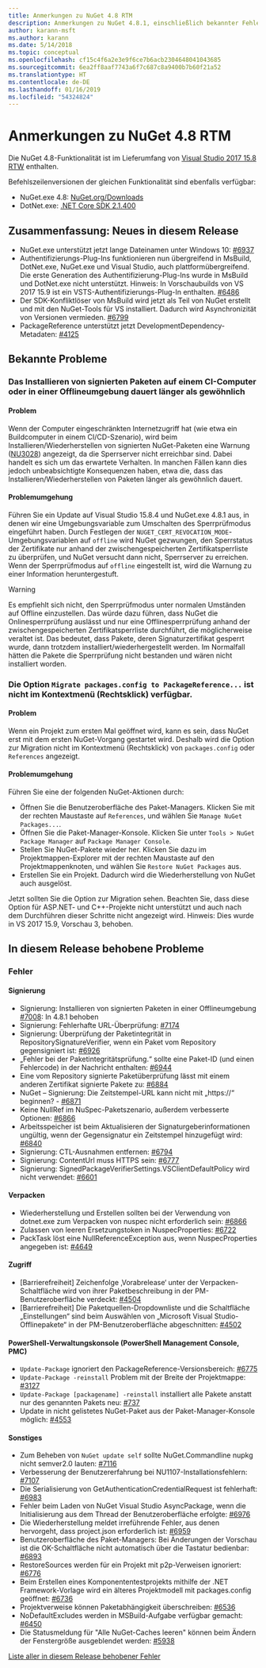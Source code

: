 ```yaml
---
title: Anmerkungen zu NuGet 4.8 RTM
description: Anmerkungen zu NuGet 4.8.1, einschließlich bekannter Fehler, Fehlerkorrekturen, hinzugefügter Features und DCRs.
author: karann-msft
ms.author: karann
ms.date: 5/14/2018
ms.topic: conceptual
ms.openlocfilehash: cf15c4f6a2e3e9f6ce7b6acb2304648041043685
ms.sourcegitcommit: 6ea2ff8aaf7743a6f7c687c8a9400b7b60f21a52
ms.translationtype: HT
ms.contentlocale: de-DE
ms.lasthandoff: 01/16/2019
ms.locfileid: "54324824"
---
```

# <a name="nuget-48-rtm-release-notes"></a>Anmerkungen zu NuGet 4.8 RTM

Die NuGet 4.8-Funktionalität ist im Lieferumfang von [Visual Studio 2017 15.8 RTW](https://www.visualstudio.com/news/releasenotes/vs2017-relnotes) enthalten.


Befehlszeilenversionen der gleichen Funktionalität sind ebenfalls verfügbar:
* NuGet.exe 4.8: [NuGet.org/Downloads](https://nuget.org/downloads)
* DotNet.exe: [.NET Core SDK 2.1.400](https://www.microsoft.com/net/download/visual-studio-sdks)


## <a name="summary-whats-new-in-this-release"></a>Zusammenfassung: Neues in diesem Release
* NuGet.exe unterstützt jetzt lange Dateinamen unter Windows 10: [#6937](https://github.com/NuGet/Home/issues/6937)
* Authentifizierungs-Plug-Ins funktionieren nun übergreifend in MsBuild, DotNet.exe, NuGet.exe und Visual Studio, auch plattformübergreifend. Die erste Generation des Authentifizierung-Plug-Ins wurde in MsBuild und DotNet.exe nicht unterstützt. Hinweis: In Vorschaubuilds von VS 2017 15.9 ist ein VSTS-Authentifizierungs-Plug-In enthalten. [#6486](https://github.com/NuGet/Home/issues/6486)
* Der SDK-Konfliktlöser von MsBuild wird jetzt als Teil von NuGet erstellt und mit den NuGet-Tools für VS installiert. Dadurch wird Asynchronizität von Versionen vermieden. [#6799](https://github.com/NuGet/Home/issues/6799)
* PackageReference unterstützt jetzt DevelopmentDependency-Metadaten: [#4125](https://github.com/NuGet/Home/issues/4125)

## <a name="known-issues"></a>Bekannte Probleme
### <a name="installing-signed-packages-on-a-ci-machine-or-in-an-offline-environment-takes-longer-than-usual"></a>Das Installieren von signierten Paketen auf einem CI-Computer oder in einer Offlineumgebung dauert länger als gewöhnlich

#### <a name="issue"></a>Problem
Wenn der Computer eingeschränkten Internetzugriff hat (wie etwa ein Buildcomputer in einem CI/CD-Szenario), wird beim Installieren/Wiederherstellen von signierten NuGet-Paketen eine Warnung ([NU3028](https://docs.microsoft.com/en-us/nuget/reference/errors-and-warnings/nu3028)) angezeigt, da die Sperrserver nicht erreichbar sind. Dabei handelt es sich um das erwartete Verhalten. In manchen Fällen kann dies jedoch unbeabsichtigte Konsequenzen haben, etwa die, dass das Installieren/Wiederherstellen von Paketen länger als gewöhnlich dauert.

#### <a name="workaround"></a>Problemumgehung
Führen Sie ein Update auf Visual Studio 15.8.4 und NuGet.exe 4.8.1 aus, in denen wir eine Umgebungsvariable zum Umschalten des Sperrprüfmodus eingeführt haben.
Durch Festlegen der `NUGET_CERT_REVOCATION_MODE`-Umgebungsvariablen auf `offline` wird NuGet gezwungen, den Sperrstatus der Zertifikate nur anhand der zwischengespeicherten Zertifikatsperrliste zu überprüfen, und NuGet versucht dann nicht, Sperrserver zu erreichen. Wenn der Sperrprüfmodus auf `offline` eingestellt ist, wird die Warnung zu einer Information heruntergestuft.

> [!Warning]
> Es empfiehlt sich nicht, den Sperrprüfmodus unter normalen Umständen auf Offline einzustellen. Das würde dazu führen, dass NuGet die Onlinesperrprüfung auslässt und nur eine Offlinesperrprüfung anhand der zwischengespeicherten Zertifikatsperrliste durchführt, die möglicherweise veraltet ist. Das bedeutet, dass Pakete, deren Signaturzertifikat gesperrt wurde, dann trotzdem installiert/wiederhergestellt werden. Im Normalfall hätten die Pakete die Sperrprüfung nicht bestanden und wären nicht installiert worden.

### <a name="the-migrate-packagesconfig-to-packagereference-option-is-not-available-in-the-right-click-context-menu"></a>Die Option `Migrate packages.config to PackageReference...` ist nicht im Kontextmenü (Rechtsklick) verfügbar.

#### <a name="issue"></a>Problem

Wenn ein Projekt zum ersten Mal geöffnet wird, kann es sein, dass NuGet erst mit dem ersten NuGet-Vorgang gestartet wird. Deshalb wird die Option zur Migration nicht im Kontextmenü (Rechtsklick) von `packages.config` oder `References` angezeigt.

#### <a name="workaround"></a>Problemumgehung

Führen Sie eine der folgenden NuGet-Aktionen durch:
* Öffnen Sie die Benutzeroberfläche des Paket-Managers. Klicken Sie mit der rechten Maustaste auf `References`, und wählen Sie `Manage NuGet Packages...`.
* Öffnen Sie die Paket-Manager-Konsole. Klicken Sie unter `Tools > NuGet Package Manager` auf `Package Manager Console`.
* Stellen Sie NuGet-Pakete wieder her. Klicken Sie dazu im Projektmappen-Explorer mit der rechten Maustaste auf den Projektmappenknoten, und wählen Sie `Restore NuGet Packages` aus.
* Erstellen Sie ein Projekt. Dadurch wird die Wiederherstellung von NuGet auch ausgelöst.

Jetzt sollten Sie die Option zur Migration sehen. Beachten Sie, dass diese Option für ASP.NET- und C++-Projekte nicht unterstützt und auch nach dem Durchführen dieser Schritte nicht angezeigt wird.
Hinweis: Dies wurde in VS 2017 15.9, Vorschau 3, behoben.

## <a name="issues-fixed-in-this-release"></a>In diesem Release behobene Probleme

### <a name="bugs"></a>Fehler
#### <a name="signing"></a>Signierung
* Signierung: Installieren von signierten Paketen in einer Offlineumgebung [#7008](https://github.com/NuGet/Home/issues/7008): In 4.8.1 behoben
* Signierung: Fehlerhafte URL-Überprüfung: [#7174](https://github.com/NuGet/Home/issues/7174)
* Signierung: Überprüfung der Paketintegrität in RepositorySignatureVerifier, wenn ein Paket vom Repository gegensigniert ist: [#6926](https://github.com/NuGet/Home/issues/6926)
* „Fehler bei der Paketintegritätsprüfung.“ sollte eine Paket-ID (und einen Fehlercode) in der Nachricht enthalten: [#6944](https://github.com/NuGet/Home/issues/6944)
* Eine vom Repository signierte Paketüberprüfung lässt mit einem anderen Zertifikat signierte Pakete zu: [#6884](https://github.com/NuGet/Home/issues/6884)
* NuGet – Signierung: Die Zeitstempel-URL kann nicht mit „https://“ beginnen? - [#6871](https://github.com/NuGet/Home/issues/6871)
* Keine NullRef im NuSpec-Paketszenario, außerdem verbesserte Optionen: [#6866](https://github.com/NuGet/Home/issues/6866)
* Arbeitsspeicher ist beim Aktualisieren der Signaturgeberinformationen ungültig, wenn der Gegensignatur ein Zeitstempel hinzugefügt wird: [#6840](https://github.com/NuGet/Home/issues/6840)
* Signierung: CTL-Ausnahmen entfernen: [#6794](https://github.com/NuGet/Home/issues/6794)
* Signierung: ContentUrl muss HTTPS sein: [#6777](https://github.com/NuGet/Home/issues/6777)
* Signierung:  SignedPackageVerifierSettings.VSClientDefaultPolicy wird nicht verwendet: [#6601](https://github.com/NuGet/Home/issues/6601)


#### <a name="pack"></a>Verpacken
* Wiederherstellung und Erstellen sollten bei der Verwendung von dotnet.exe zum Verpacken von nuspec nicht erforderlich sein: [#6866](https://github.com/NuGet/Home/issues/6866)
* Zulassen von leeren Ersetzungstoken in NuspecProperties: [#6722](https://github.com/NuGet/Home/issues/6722)
* PackTask löst eine NullReferenceException aus, wenn NuspecProperties angegeben ist: [#4649](https://github.com/NuGet/Home/issues/4649)

#### <a name="accessibility"></a>Zugriff
* [Barrierefreiheit] Zeichenfolge ‚Vorabrelease‘ unter der Verpacken-Schaltfläche wird von ihrer Paketbeschreibung in der PM-Benutzeroberfläche verdeckt: [#4504](https://github.com/NuGet/Home/issues/4504)
* [Barrierefreiheit] Die Paketquellen-Dropdownliste und die Schaltfläche „Einstellungen“ sind beim Auswählen von „Microsoft Visual Studio-Offlinepakete“ in der PM-Benutzeroberfläche abgeschnitten: [#4502](https://github.com/NuGet/Home/issues/4502)

#### <a name="powershell-management-console-pmc"></a>PowerShell-Verwaltungskonsole (PowerShell Management Console, PMC)
* `Update-Package` ignoriert den PackageReference-Versionsbereich: [#6775](https://github.com/NuGet/Home/issues/6775)
* `Update-Package -reinstall` Problem mit der Breite der Projektmappe: [#3127](https://github.com/NuGet/Home/issues/3127)
* `Update-Package [packagename] -reinstall` installiert alle Pakete anstatt nur des genannten Pakets neu: [#737](https://github.com/NuGet/Home/issues/737)
* Update in nicht gelistetes NuGet-Paket aus der Paket-Manager-Konsole möglich: [#4553](https://github.com/NuGet/Home/issues/4553)

#### <a name="misc"></a>Sonstiges
* Zum Beheben von `NuGet update self` sollte NuGet.Commandline nupkg nicht semver2.0 lauten: [#7116](https://github.com/NuGet/Home/issues/7116)
* Verbesserung der Benutzererfahrung bei NU1107-Installationsfehlern: [#7107](https://github.com/NuGet/Home/issues/7107)
* Die Serialisierung von GetAuthenticationCredentialRequest ist fehlerhaft: [#6983](https://github.com/NuGet/Home/issues/6983)
* Fehler beim Laden von NuGet Visual Studio AsyncPackage, wenn die Initialisierung aus dem Thread der Benutzeroberfläche erfolgte: [#6976](https://github.com/NuGet/Home/issues/6976)
* Die Wiederherstellung meldet irreführende Fehler, aus denen hervorgeht, dass project.json erforderlich ist: [#6959](https://github.com/NuGet/Home/issues/6959)
* Benutzeroberfläche des Paket-Managers: Bei Änderungen der Vorschau ist die OK-Schaltfläche nicht automatisch über die Tastatur bedienbar: [#6893](https://github.com/NuGet/Home/issues/6893)
* RestoreSources werden für ein Projekt mit p2p-Verweisen ignoriert: [#6776](https://github.com/NuGet/Home/issues/6776)
* Beim Erstellen eines Komponententestprojekts mithilfe der .NET Framework-Vorlage wird ein älteres Projektmodell mit packages.config geöffnet: [#6736](https://github.com/NuGet/Home/issues/6736)
* Projektverweise können Paketabhängigkeit überschreiben: [#6536](https://github.com/NuGet/Home/issues/6536)
* NoDefaultExcludes werden in MSBuild-Aufgabe verfügbar gemacht: [#6450](https://github.com/NuGet/Home/issues/6450)
* Die Statusmeldung für "Alle NuGet-Caches leeren" können beim Ändern der Fenstergröße ausgeblendet werden: [#5938](https://github.com/NuGet/Home/issues/5938)


[Liste aller in diesem Release behobener Fehler](https://github.com/NuGet/Home/issues?q=is%3Aissue+is%3Aclosed+milestone%3A%224.8")

